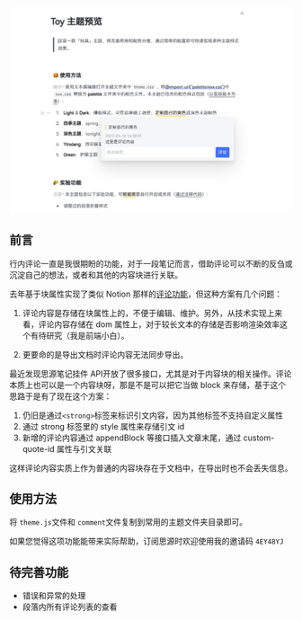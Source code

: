 
![preview](https://raw.githubusercontent.com/langzhou/siyuan-note/main/siyuan-comment/preview.png)

## 前言

行内评论一直是我很期盼的功能，对于一段笔记而言，借助评论可以不断的反刍或沉淀自己的想法，或者和其他的内容块进行关联。

去年基于块属性实现了类似 Notion 那样的[评论功能](https://github.com/langzhou/siyuan-note/tree/main/siyuan-utils)，但这种方案有几个问题：

1. 评论内容是存储在块属性上的，不便于编辑、维护。另外，从技术实现上来看，评论内容存储在 dom 属性上，对于较长文本的存储是否影响渲染效率这个有待研究（我是前端小白）。

2. 更要命的是导出文档时评论内容无法同步导出。

最近发现思源笔记挂件 API开放了很多接口，尤其是对于内容块的相关操作。评论本质上也可以是一个内容块呀，那是不是可以把它当做 block 来存储，基于这个思路于是有了现在这个方案：

1. 仍旧是通过`<strong>`标签来标识引文内容，因为其他标签不支持自定义属性
2. 通过 strong 标签里的 style 属性来存储引文 id
3. 新增的评论内容通过 appendBlock 等接口插入文章末尾，通过 custom-quote-id 属性与引文关联

这样评论内容实质上作为普通的内容块存在于文档中，在导出时也不会丢失信息。

## 使用方法

将 `theme.js`文件和 `comment`文件复制到常用的主题文件夹目录即可。

如果您觉得这项功能能带来实际帮助，订阅思源时欢迎使用我的邀请码 `4EY48YJ`

## 待完善功能

- 错误和异常的处理
- 段落内所有评论列表的查看

